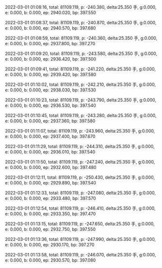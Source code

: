 2022-03-01 01:08:16, total: 81109.119, p: -240.380, delta:25.350 手, g:0.000, e: 0.000, b: 0.000, ep: 2940.020, bp: 397.550

2022-03-01 01:08:37, total: 81109.119, p: -240.870, delta:25.350 手, g:0.000, e: 0.000, b: 0.000, ep: 2940.570, bp: 397.680

2022-03-01 01:08:59, total: 81109.119, p: -240.360, delta:25.350 手, g:0.000, e: 0.000, b: 0.000, ep: 2937.800, bp: 397.270

2022-03-01 01:09:20, total: 81109.119, p: -243.580, delta:25.350 手, g:0.000, e: 0.000, b: 0.000, ep: 2936.420, bp: 397.500

2022-03-01 01:09:41, total: 81109.119, p: -241.220, delta:25.350 手, g:0.000, e: 0.000, b: 0.000, ep: 2939.420, bp: 397.580

2022-03-01 01:10:02, total: 81109.119, p: -242.210, delta:25.350 手, g:0.000, e: 0.000, b: 0.000, ep: 2938.030, bp: 397.530

2022-03-01 01:10:23, total: 81109.119, p: -243.790, delta:25.350 手, g:0.000, e: 0.000, b: 0.000, ep: 2936.530, bp: 397.540

2022-03-01 01:10:45, total: 81109.119, p: -243.280, delta:25.350 手, g:0.000, e: 0.000, b: 0.000, ep: 2937.360, bp: 397.580

2022-03-01 01:11:07, total: 81109.119, p: -243.960, delta:25.350 手, g:0.000, e: 0.000, b: 0.000, ep: 2937.400, bp: 397.670

2022-03-01 01:11:29, total: 81109.119, p: -244.310, delta:25.350 手, g:0.000, e: 0.000, b: 0.000, ep: 2936.010, bp: 397.540

2022-03-01 01:11:50, total: 81109.119, p: -247.240, delta:25.350 手, g:0.000, e: 0.000, b: 0.000, ep: 2932.600, bp: 397.480

2022-03-01 01:12:11, total: 81109.119, p: -250.430, delta:25.350 手, g:0.000, e: 0.000, b: 0.000, ep: 2929.890, bp: 397.540

2022-03-01 01:12:33, total: 81109.119, p: -247.080, delta:25.350 手, g:0.000, e: 0.000, b: 0.000, ep: 2933.480, bp: 397.570

2022-03-01 01:12:54, total: 81109.119, p: -246.410, delta:25.350 手, g:0.000, e: 0.000, b: 0.000, ep: 2933.350, bp: 397.470

2022-03-01 01:13:15, total: 81109.119, p: -247.650, delta:25.350 手, g:0.000, e: 0.000, b: 0.000, ep: 2932.750, bp: 397.550

2022-03-01 01:13:36, total: 81109.119, p: -247.990, delta:25.350 手, g:0.000, e: 0.000, b: 0.000, ep: 2930.170, bp: 397.270

2022-03-01 01:13:58, total: 81109.119, p: -246.070, delta:25.350 手, g:0.000, e: 0.000, b: 0.000, ep: 2930.570, bp: 397.080